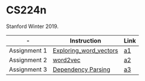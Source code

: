 # CS224n
Stanford Winter 2019.

|-|Instruction|Link|
|--|--|--|
|Assignment 1|[Exploring_word_vectors](https://github.com/youngerous/CS224n/blob/master/a1/exploring_word_vectors.ipynb)|[a1](https://github.com/youngerous/CS224n/tree/master/a1)|
|Assignment 2|[word2vec](https://github.com/youngerous/CS224n/blob/master/a2/a2_handout_with_Written_part.pdf)|[a2](https://github.com/youngerous/CS224n/tree/master/a2)|
|Assignment 3|[Dependency Parsing](https://github.com/youngerous/CS224n/blob/master/a3/a3.pdf)|[a3](https://github.com/youngerous/CS224n/tree/master/a3)|
